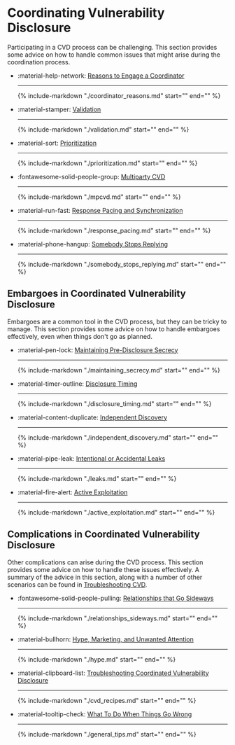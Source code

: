 # Coordinating Vulnerability Disclosure

Participating in a CVD process can be challenging.
This section provides some advice on how to handle common issues that might arise during the coordination process.

<div class="grid cards" markdown>

- :material-help-network: [Reasons to Engage a Coordinator](coordinator_reasons.md)

     ---
    {% include-markdown "./coordinator_reasons.md" start="<!--start-->" end="<!--end-->" %}

- :material-stamper: [Validation](validation.md)

    ---
    {% include-markdown "./validation.md" start="<!--start-->" end="<!--end-->" %}

- :material-sort: [Prioritization](prioritization.md)

    ---
    {% include-markdown "./prioritization.md" start="<!--start-->" end="<!--end-->" %} 

- :fontawesome-solid-people-group: [Multiparty CVD](mpcvd.md)

    ---
    {% include-markdown "./mpcvd.md" start="<!--start-->" end="<!--end-->" %}

- :material-run-fast: [Response Pacing and Synchronization](response_pacing.md)

    ---
    {% include-markdown "./response_pacing.md" start="<!--start-->" end="<!--end-->" %}

- :material-phone-hangup: [Somebody Stops Replying](somebody_stops_replying.md)

    ---
    {% include-markdown "./somebody_stops_replying.md" start="<!--start-->" end="<!--end-->" %}

</div>

## Embargoes in Coordinated Vulnerability Disclosure

Embargoes are a common tool in the CVD process, but they can be tricky to manage.
This section provides some advice on how to handle embargoes effectively, even when things don't go as planned.

<div class="grid cards" markdown>

- :material-pen-lock: [Maintaining Pre-Disclosure Secrecy](maintaining_secrecy.md)

    ---
    {% include-markdown "./maintaining_secrecy.md" start="<!--start-->" end="<!--end-->" %}

- :material-timer-outline: [Disclosure Timing](disclosure_timing.md)
    
    ---
    {% include-markdown "./disclosure_timing.md" start="<!--start-->" end="<!--end-->" %}

- :material-content-duplicate: [Independent Discovery](independent_discovery.md)
    
    ---
    {% include-markdown "./independent_discovery.md" start="<!--start-->" end="<!--end-->" %}

- :material-pipe-leak: [Intentional or Accidental Leaks](leaks.md)
        
     ---
     {% include-markdown "./leaks.md" start="<!--start-->" end="<!--end-->" %}

- :material-fire-alert: [Active Exploitation](active_exploitation.md)
        
     ---
     {% include-markdown "./active_exploitation.md" start="<!--start-->" end="<!--end-->" %}

</div>



## Complications in Coordinated Vulnerability Disclosure

Other complications can arise during the CVD process.
This section provides some advice on how to handle these issues effectively.
A summary of the advice in this section, along with a number of other scenarios can be found in [Troubleshooting CVD](../cvd_recipes.md).

<div class="grid cards" markdown>

- :fontawesome-solid-people-pulling: [Relationships that Go Sideways](relationships_sideways.md)

    ---
    {% include-markdown "./relationships_sideways.md" start="<!--start-->" end="<!--end-->" %}

- :material-bullhorn: [Hype, Marketing, and Unwanted Attention](hype.md)
    
    ---
    {% include-markdown "./hype.md" start="<!--start-->" end="<!--end-->" %}

- :material-clipboard-list: [Troubleshooting Coordinated Vulnerability Disclosure](cvd_recipes.md)
    
    ---
    {% include-markdown "./cvd_recipes.md" start="<!--start-->" end="<!--end-->" %}   

- :material-tooltip-check: [What To Do When Things Go Wrong](general_tips.md)
        
    ---
    {% include-markdown "./general_tips.md" start="<!--start-->" end="<!--end-->" %}

</div>
